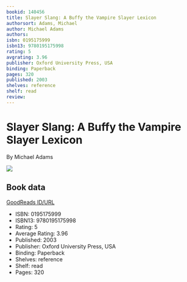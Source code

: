 ```yaml
---
bookid: 140456
title: Slayer Slang: A Buffy the Vampire Slayer Lexicon
authorsort: Adams, Michael
author: Michael Adams
authors: 
isbn: 0195175999
isbn13: 9780195175998
rating: 5
avgrating: 3.96
publisher: Oxford University Press, USA
binding: Paperback
pages: 320
published: 2003
shelves: reference
shelf: read
review: 
---
```


# Slayer Slang: A Buffy the Vampire Slayer Lexicon

By Michael Adams

![](../../1340737779l/140456.jpg)

## Book data

[GoodReads ID/URL](https://www.goodreads.com/book/show/140456)

- ISBN: 0195175999
- ISBN13: 9780195175998
- Rating: 5
- Average Rating: 3.96
- Published: 2003
- Publisher: Oxford University Press, USA
- Binding: Paperback
- Shelves: reference
- Shelf: read
- Pages: 320


